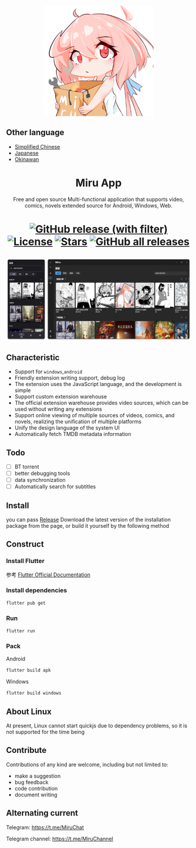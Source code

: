 <p align="center">
<img width="300" src="./assets/icon/logo.png" alt="Miru 看板娘"/>
</p>

## Other language
- [Simplified Chinese](README.md)
- [Japanese](README-ja.md)
- [Okinawan](README-ryu.md)

<h1 align="center">
Miru App
</h1>

<p align="center">Free and open source Multi-functional application that supports video, comics, novels extended source for Android, Windows, Web.</p>

<h1 align="center">

[![GitHub release (with filter)](https://img.shields.io/github/v/release/miru-project/miru-app)](https://github.com/miru-project/miru-app/releases/latest)
[![License](https://img.shields.io/github/license/miru-project/miru-app)](https://github.com/miru-project/miru-app/blob/main/LICENSE)
[![Stars](https://img.shields.io/github/stars/miru-project/miru-app)](https://github.com/miru-project/miru-app/stargazers)
[![GitHub all releases](https://img.shields.io/github/downloads/miru-project/miru-app/total)](https://github.com/miru-project/miru-app/releases/latest)

</h1>

![screenshot](assets/screenshot/screenshot.webp)

## Characteristic

- Support for `windows`,`android`
- Friendly extension writing support, debug log
- The extension uses the JavaScript language, and the development is simple
- Support custom extension warehouse
- The official extension warehouse provides video sources, which can be used without writing any extensions
- Support online viewing of multiple sources of videos, comics, and novels, realizing the unification of multiple platforms
- Unify the design language of the system UI
- Automatically fetch TMDB metadata information

## Todo

- [ ] BT torrent
- [ ] better debugging tools
- [ ] data synchronization
- [ ] Automatically search for subtitles

## Install

you can pass [Release](https://github.com/miru-project/miru-app/releases/latest) Download the latest version of the installation package from the page, or build it yourself by the following method 

## Construct

### Install Flutter

参考 [Flutter Official Documentation](https://flutter.dev/docs/get-started/install)

### Install dependencies

```bash
flutter pub get
```

### Run

```bash
flutter run
```

### Pack

Android

```bash
flutter build apk
```

Windows

```bash
flutter build windows
```

## About Linux

At present, Linux cannot start quickjs due to dependency problems, so it is not supported for the time being


## Contribute

Contributions of any kind are welcome, including but not limited to:

- make a suggestion
- bug feedback
- code contribution
- document writing


## Alternating current

Telegram: https://t.me/MiruChat

Telegram channel: https://t.me/MiruChannel
